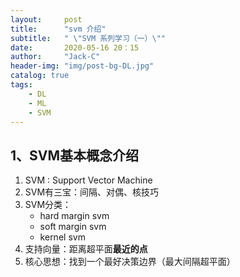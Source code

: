 ```yaml
---
layout:     post
title:      "svm 介绍"
subtitle:   " \"SVM 系列学习（一）\""
date:       2020-05-16 20：15
author:     "Jack-C"
header-img: "img/post-bg-DL.jpg"
catalog: true
tags:
    - DL
    - ML
    - SVM
---
```


## 1、SVM基本概念介绍

1. SVM : Support Vector Machine
2. SVM有三宝：间隔、对偶、核技巧
3. SVM分类：
   - hard margin svm
   -  soft margin svm
   -  kernel svm
4. 支持向量：距离超平面**最近的点**
5. 核心思想：找到一个最好决策边界（最大间隔超平面）

